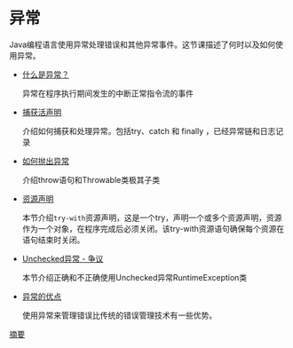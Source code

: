 # 异常
Java编程语言使用异常处理错误和其他异常事件。这节课描述了何时以及如何使用异常。

* [什么是异常？](/content/essential/definition.md)
    
    异常在程序执行期间发生的中断正常指令流的事件
* [捕获活声明](/content/essential/catchOrDeclare.md)
    
    介绍如何捕获和处理异常。包括try、catch 和  finally ，已经异常链和日志记录
* [如何抛出异常](/content/essential/throwing.md)
    
    介绍throw语句和Throwable类极其子类 
* [资源声明](/content/essential/tryResourceClose.md)
    
    本节介绍`try-with`资源声明，这是一个try，声明一个或多个资源声明，资源作为一个对象，在程序完成后必须关闭。该try-with资源语句确保每个资源在语句结束时关闭。  

* [Unchecked异常 - 争议](/content/essential/runtime.md)
   
    本节介绍正确和不正确使用Unchecked异常RuntimeException类

* [异常的优点](/content/essential/advantages.md)

    使用异常来管理错误比传统的错误管理技术有一些优势。    
    
                                                                          
[摘要](/content/essential/summary.md)